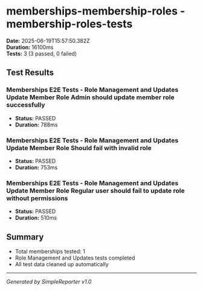 # memberships-membership-roles - membership-roles-tests

**Date:** 2025-06-19T15:57:50.382Z  
**Duration:** 16100ms  
**Tests:** 3 (3 passed, 0 failed)

## Test Results


### Memberships E2E Tests - Role Management and Updates Update Member Role Admin should update member role successfully
- **Status:** PASSED
- **Duration:** 788ms



### Memberships E2E Tests - Role Management and Updates Update Member Role Should fail with invalid role
- **Status:** PASSED
- **Duration:** 753ms



### Memberships E2E Tests - Role Management and Updates Update Member Role Regular user should fail to update role without permissions
- **Status:** PASSED
- **Duration:** 510ms



## Summary

- Total memberships tested: 1
- Role Management and Updates tests completed
- All test data cleaned up automatically

---
*Generated by SimpleReporter v1.0*

